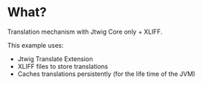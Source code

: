 # What?

Translation mechanism with Jtwig Core only + XLIFF.

This example uses:

- Jtwig Translate Extension
- XLIFF files to store translations
- Caches translations persistently (for the life time of the JVM)